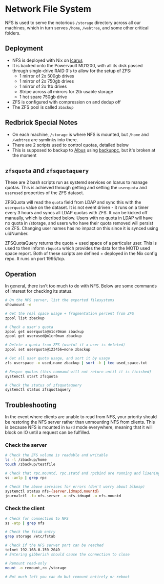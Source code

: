 # Network File System

NFS is used to serve the notorious `/storage` directory across all our machines,
which in turn serves `/home`, `/webtree`, and some other critical folders.

## Deployment

- NFS is deployed with Nix on [Icarus](/hardware/daedalus_icarus)
- It is backed onto the Powervault MD1200, with all its disk passed through
  single-drive RAID 0's to allow for the setup of ZFS:
    - 1 mirror of 2x 500gb drives
    - 1 mirror of 2x 750gb drives
    - 1 mirror of 2x 1tb drives
    - Stripe across all mirrors for 2tb usable storage
    - 1 hot spare 750gb drive
- ZFS is configured with compression on and dedup off
- The ZFS pool is called `zbackup`

## Redbrick Special Notes

- On each machine, `/storage` is where NFS is mounted, but `/home` and
  `/webtree` are symlinks into there.
- There are 2 scripts used to control quotas, detailed below
- This is supposed to backup to [Albus](/hardware/albus) using
  [backuppc](/services/backuppc), but it's broken at the moment

## `zfsquota` and `zfsquotaquery`

These are 2 bash scripts run as systemd services on Icarus to manage
quotas. This is achieved through getting and setting the `userquota` and
`userused` properties of the ZFS dataset.

ZFSQuota will read the `quota` field from LDAP and sync this with the
`userquota` value on the dataset. It is not event driven - it runs on a timer
every 3 hours and syncs all LDAP quotas with ZFS. It can be kicked off manually,
which is decribed below. Users with no quota in LDAP will have no quota in
/storage, and users who have their quota removed will persist on ZFS.
Changing user names has no impact on this since it is synced using uidNumber.

ZFSQuotaQuery returns the quota + used space of a particular user. This
is used to then inform `rbquota` which provides the data for the MOTD used
space report. Both of these scripts are defined + deployed in the Nix
config repo. It runs on port 1995/tcp.

## Operation

In general, there isn't too much to do with NFS. Below are some commands
of interest for checking its status.

```bash
# On the NFS server, list the exported filesystems
showmount -e

# Get the real space usage + fragmentation percent from ZFS
zpool list zbackup

# Check a user's quota
zpool get userquota@m1cr0man zbackup
zpool get userused@m1cr0man zbackup

# Delete a quota from ZFS (useful if a user is deleted)
zpool set userquota@123456=none zbackup

# Get all user quota usage, and sort it by usage
zfs userspace -o used,name zbackup | sort -h | tee used_space.txt

# Resync quotas (this command will not return until it is finished)
systemctl start zfsquota

# Check the status of zfsquotaquery
systemctl status zfsquotaquery
```

## Troubleshooting

In the event where clients are unable to read from NFS, your priority
should be restoring the NFS server rather than unmounting NFS from clients.
This is because NFS is mounted in `hard` mode everywhere, meaning that it
will block on IO until a request can be fulfilled.

### Check the server

```bash
# Check the ZFS volume is readable and writable
ls -l /zbackup/home
touch /zbackup/testfile

# Check that rpc.mountd, rpc.statd and rpcbind are running and lisening
ss -anlp | grep rpc

# Check the above services for errors (don't worry about blkmap)
systemctl status nfs-{server,idmapd,mountd}
journalctl -fu nfs-server -u nfs-idmapd -u nfs-mountd
```

### Check the client

```bash
# Check for connection to NFS
ss -atp | grep nfs

# Check the fstab entry
grep storage /etc/fstab

# Check if the NFS server port can be reached
telnet 192.168.0.150 2049
# Entering gibberish should cause the connection to close

# Remount read-only
mount -o remount,ro /storage

# Not much left you can do but remount entirely or reboot
```
